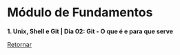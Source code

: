 # Módulo de Fundamentos

**1. Unix, Shell e Git | Dia 02: Git - O que é e para que serve**

[Retornar](https://github.com/zstgar/TRYBE)
